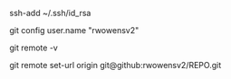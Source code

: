 ssh-add ~/.ssh/id_rsa

git config user.name "rwowensv2"

git remote -v

git remote set-url origin git@github:rwowensv2/REPO.git
